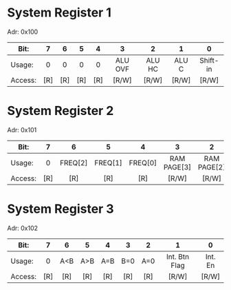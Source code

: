 
# System Register 1

Adr: 0x100

| Bit:    |  7  |  6  |  5  |  4  |    3    |    2   |   1   |     0    |
|---------|:---:|:---:|:---:|:---:|:-------:|:------:|:-----:|:--------:|
| Usage:  |  0  |  0  |  0  |  0  | ALU OVF | ALU HC | ALU C | Shift-in |
| Access: | [R] | [R] | [R] | [R] |  [R/W]  |  [R/W] | [R/W] |   [R/W]  |

# System Register 2

Adr: 0x101

| Bit:    |  7  |    6    |    5    |    4    |      3      |      2      |      1      |      0      |
|---------|:---:|:-------:|:-------:|:-------:|:-----------:|:-----------:|:-----------:|:-----------:|
| Usage:  |  0  | FREQ[2] | FREQ[1] | FREQ[0] | RAM PAGE[3] | RAM PAGE[2] | RAM PAGE[1] | RAM PAGE[0] |
| Access: | [R] |   [R]   |   [R]   |   [R]   |    [R/W]    |    [R/W]    |    [R/W]    |    [R/W]    |

# System Register 3

Adr: 0x102

| Bit:    |  7  |  6  |  5  |  4  |  3  |  2  |       1       |    0    |
|---------|:---:|:---:|:---:|:---:|:---:|:---:|:-------------:|:-------:|
| Usage:  |  0  | A<B | A>B | A=B | B=0 | A=0 | Int. Btn Flag | Int. En |
| Access: | [R] | [R] | [R] | [R] | [R] | [R] |     [R/W]     |  [R/W]  |
